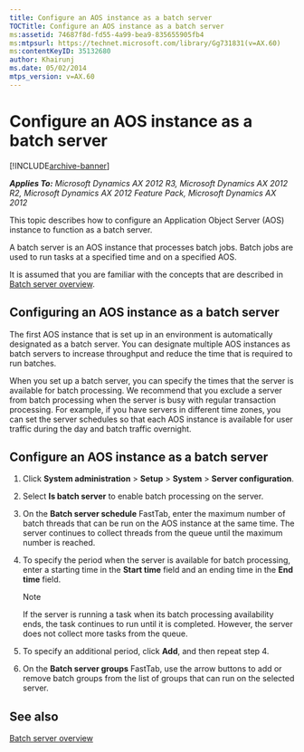 ```yaml
---
title: Configure an AOS instance as a batch server
TOCTitle: Configure an AOS instance as a batch server
ms:assetid: 74687f8d-fd55-4a99-bea9-835655905fb4
ms:mtpsurl: https://technet.microsoft.com/library/Gg731831(v=AX.60)
ms:contentKeyID: 35132680
author: Khairunj
ms.date: 05/02/2014
mtps_version: v=AX.60
---
```


# Configure an AOS instance as a batch server 


[!INCLUDE[archive-banner](includes/archive-banner.md)]


_**Applies To:** Microsoft Dynamics AX 2012 R3, Microsoft Dynamics AX 2012 R2, Microsoft Dynamics AX 2012 Feature Pack, Microsoft Dynamics AX 2012_

This topic describes how to configure an Application Object Server (AOS) instance to function as a batch server.

A batch server is an AOS instance that processes batch jobs. Batch jobs are used to run tasks at a specified time and on a specified AOS.

It is assumed that you are familiar with the concepts that are described in [Batch server overview](batch-server-overview.md).

## Configuring an AOS instance as a batch server

The first AOS instance that is set up in an environment is automatically designated as a batch server. You can designate multiple AOS instances as batch servers to increase throughput and reduce the time that is required to run batches.

When you set up a batch server, you can specify the times that the server is available for batch processing. We recommend that you exclude a server from batch processing when the server is busy with regular transaction processing. For example, if you have servers in different time zones, you can set the server schedules so that each AOS instance is available for user traffic during the day and batch traffic overnight.

## Configure an AOS instance as a batch server

1.  Click **System administration** \> **Setup** \> **System** \> **Server configuration**.

2.  Select **Is batch server** to enable batch processing on the server.

3.  On the **Batch server schedule** FastTab, enter the maximum number of batch threads that can be run on the AOS instance at the same time. The server continues to collect threads from the queue until the maximum number is reached.

4.  To specify the period when the server is available for batch processing, enter a starting time in the **Start time** field and an ending time in the **End time** field.
    

    > [!NOTE]
    > <P>If the server is running a task when its batch processing availability ends, the task continues to run until it is completed. However, the server does not collect more tasks from the queue.</P>



5.  To specify an additional period, click **Add**, and then repeat step 4.

6.  On the **Batch server groups** FastTab, use the arrow buttons to add or remove batch groups from the list of groups that can run on the selected server.

## See also

[Batch server overview](batch-server-overview.md)

  


